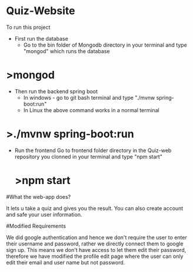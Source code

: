 # Quiz-Website

To run this project
* First run the database 
     * Go to the bin folder of Mongodb directory in your terminal and type "mongod" which runs the database
 # >mongod
     
* Then run the backend spring boot
     * In windows - go to git bash terminal and type "./mvnw spring-boot:run"
     * In Linux the above command works in a normal terminal
# >./mvnw spring-boot:run
     
* Run the frontend
    Go to frontend folder directory in the Quiz-web repository you clonned in your terminal and type "npm start"
   # >npm start
   

#What the web-app does?

It lets u take a quiz and gives you the result.
You can also create account and safe your user information.

#Modified Requirements

We did google authentication and hence we don't require the user to enter their username and password, rather we directly connect them
to google sign up. This means we don't have access to let them edit their password, therefore we have modified the profile
edit page where the user can only edit their email and user name but not password.









